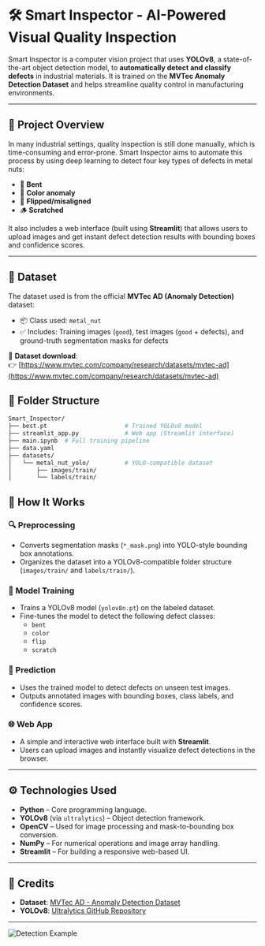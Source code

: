 # 🛠️ Smart Inspector - AI-Powered Visual Quality Inspection

Smart Inspector is a computer vision project that uses **YOLOv8**, a state-of-the-art object detection model, to **automatically detect and classify defects** in industrial materials. It is trained on the **MVTec Anomaly Detection Dataset** and helps streamline quality control in manufacturing environments.

---

## 📌 Project Overview

In many industrial settings, quality inspection is still done manually, which is time-consuming and error-prone. Smart Inspector aims to automate this process by using deep learning to detect four key types of defects in metal nuts:

- 🔧 **Bent**
- 🎨 **Color anomaly**
- 🔄 **Flipped/misaligned**
- 🪵 **Scratched**

It also includes a web interface (built using **Streamlit**) that allows users to upload images and get instant defect detection results with bounding boxes and confidence scores.

---

## 📂 Dataset

The dataset used is from the official **MVTec AD (Anomaly Detection)** dataset:

- 📦 Class used: `metal_nut`
- ✅ Includes: Training images (`good`), test images (`good` + defects), and ground-truth segmentation masks for defects

🔗 **Dataset download**:  
👉 [https://www.mvtec.com/company/research/datasets/mvtec-ad](https://www.mvtec.com/company/research/datasets/mvtec-ad)


## 📁 Folder Structure

```bash
Smart_Inspector/
├── best.pt                      # Trained YOLOv8 model
├── streamlit_app.py             # Web app (Streamlit interface)
├── main.ipynb  # Full training pipeline
├── data.yaml
├── datasets/
│   └── metal_nut_yolo/          # YOLO-compatible dataset
│       ├── images/train/
│       └── labels/train/

```


## 🚀 How It Works

### 🔍 Preprocessing
- Converts segmentation masks (`*_mask.png`) into YOLO-style bounding box annotations.
- Organizes the dataset into a YOLOv8-compatible folder structure (`images/train/` and `labels/train/`).

### 🧠 Model Training
- Trains a YOLOv8 model (`yolov8n.pt`) on the labeled dataset.
- Fine-tunes the model to detect the following defect classes:
  - `bent`
  - `color`
  - `flip`
  - `scratch`

### 🧪 Prediction
- Uses the trained model to detect defects on unseen test images.
- Outputs annotated images with bounding boxes, class labels, and confidence scores.

### 🌐 Web App
- A simple and interactive web interface built with **Streamlit**.
- Users can upload images and instantly visualize defect detections in the browser.

---

## ⚙️ Technologies Used

- **Python** – Core programming language.
- **YOLOv8** (via `ultralytics`) – Object detection framework.
- **OpenCV** – Used for image processing and mask-to-bounding box conversion.
- **NumPy** – For numerical operations and image array handling.
- **Streamlit** – For building a responsive web-based UI.

---

## 🧠 Credits

- **Dataset**: [MVTec AD - Anomaly Detection Dataset](https://www.mvtec.com/company/research/datasets/mvtec-ad)
- **YOLOv8**: [Ultralytics GitHub Repository](https://github.com/ultralytics/ultralytics)


---

![Detection Example](train_batch481.jpg)

